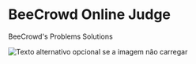 # BeeCrowd Online Judge
BeeCrowd's Problems Solutions

 ![Texto alternativo opcional se a imagem não carregar](https://www.beecrowd.com.br/home/wp-content/uploads/2021/08/beecrowd__roxoHorClean-small-PNG-1.png)
